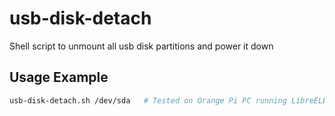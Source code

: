 # usb-disk-detach

Shell script to unmount all usb disk partitions and power it down

## Usage Example

```bash
usb-disk-detach.sh /dev/sda   # Tested on Orange Pi PC running LibreELEC 10
```
